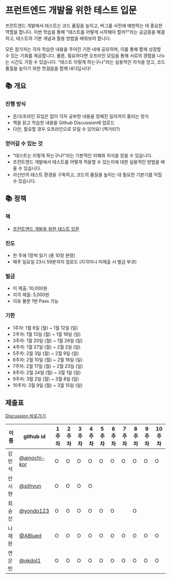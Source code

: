 # 프런트엔드 개발을 위한 테스트 입문
프런트엔드 개발에서 테스트는 코드 품질을 높이고, 버그를 사전에 예방하는 데 중요한 역할을 합니다. 이번 학습을 통해 "테스트를 어떻게 시작해야 할까?"라는 궁금증을 해결하고, 테스트의 기본 개념과 활용 방법을 배워보려 합니다.

모든 참가자는 각자 학습한 내용을 주어진 기한 내에 공유하며, 이를 통해 함께 성장할 수 있는 기회를 제공합니다. 물론, 필요하다면 오프라인 모임을 통해 서로의 경험을 나누는 시간도 가질 수 있습니다. "테스트 이렇게 하는구나"라는 실용적인 지식을 얻고, 코드 품질을 높이기 위한 첫걸음을 함께 내디딥시다!


## 📚 개요
### 진행 방식
- 온/오프라인 모임은 없이 각자 공부한 내용을 정해진 일자까지 올리는 방식
- 책을 읽고 학습한 내용을 Github Discussion에 업로드
- 다만, 필요할 경우 오프라인으로 모일 수 있어요! (책거리?)
### 얻어갈 수 있는 것
- "테스트는 이렇게 하는구나!"라는 기본적인 이해와 지식을 얻을 수 있습니다.
- 프런트엔드 개발에서 테스트를 어떻게 적용할 수 있는지에 대한 실용적인 방법을 배울 수 있습니다.
- 자신만의 테스트 환경을 구축하고, 코드의 품질을 높이는 데 필요한 기본기를 익힐 수 있습니다.


## 📚 정책
### 책
- [프런트엔드 개발을 위한 테스트 입문](https://www.yes24.com/Product/Goods/133302593)

### 진도
- 한 주에 1장씩 읽기 (총 10장 분량)
- 매주 일요일 23시 59분까지 업로드 (지각이나 미제출 시 벌금 부과)

### 벌금
- 미 제출: 10,000원
- 지각 제출: 5,000원
- 이유 불문 1번 Pass 가능

### 기한
- 1주차: 1월 6일 (월) ~ 1월 12일 (일)
- 2주차: 1월 13일 (월) ~ 1월 19일 (일)
- 3주차: 1월 20일 (월) ~ 1월 26일 (일)
- 4주차: 1월 27일 (월) ~ 2월 2일 (일)
- 5주차: 2월 3일 (월) ~ 2월 9일 (일)
- 6주차: 2월 10일 (월) ~ 2월 16일 (일)
- 7주차: 2월 17일 (월) ~ 2월 23일 (일)
- 8주차: 2월 24일 (월) ~ 3월 1일 (일)
- 9주차: 3월 2일 (월) ~ 3월 8일 (일)
- 10주차: 3월 9일 (월) ~ 3월 15일 (일)



## 제출표
[Discussion 바로가기](https://github.com/fe-drilling/basic-testing-for-fe/discussions)

| 이름   | github id      | 1주차 | 2주차 | 3주차 | 4주차 | 5주차 | 6주차 | 7주차 | 8주차 | 9주차 | 10주차 |
|--------|----------------|-------|-------|-------|-------|-------|-------|-------|-------|-------|--------|
| 강민석 | [@ainochi-kor](https://github.com/ainochi-kor)   | O     | O     | O     | O     | O     | O     | O     | O     | O     | O      |
| 안시현 | [@siihyun](https://github.com/siihyun)   | O     | O     | O     | O     |       |       |       |       |       |        |
| 최승진 | [@yondo123](https://github.com/yondo123)   | O     | O    | O     | O     | O     | O     |       | O     |       |        |
| 나재완 | [@ABlued](https://github.com/ABlued)   | O     | O     | O     | O     | O     | O     | O     | O     | O     | O      |
| 연은빈 | [@okdol1](https://github.com/okdol1)   | O     | O     | O     | O     | O     | O     | O     | O     | O     | O      |


